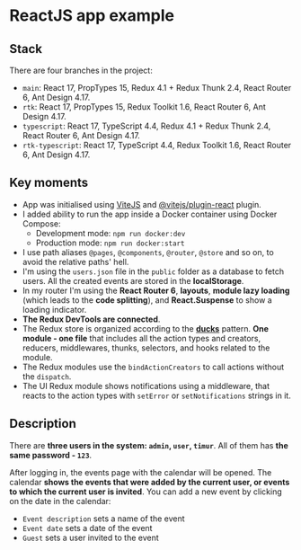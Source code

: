 # ReactJS app example

## Stack

There are four branches in the project:

* `main`: React 17, PropTypes 15, Redux 4.1 + Redux Thunk 2.4, React Router 6, Ant Design 4.17.
* `rtk`: React 17, PropTypes 15, Redux Toolkit 1.6, React Router 6, Ant Design 4.17.
* `typescript`: React 17, TypeScript 4.4, Redux 4.1 + Redux Thunk 2.4, React Router 6, Ant Design 4.17.
* `rtk-typescript`: React 17, TypeScript 4.4, Redux Toolkit 1.6, React Router 6, Ant Design 4.17.

## Key moments

* App was initialised using [ViteJS](https://vitejs.dev/) and [@vitejs/plugin-react](https://github.com/vitejs/vite/tree/main/packages/plugin-react) plugin.
* I added ability to run the app inside a Docker container using Docker Compose:
    * Development mode: `npm run docker:dev`
    * Production mode: `npm run docker:start`
* I use path aliases `@pages`, `@components`, `@router`, `@store` and so on, to avoid the relative paths' hell.
* I'm using the `users.json` file in the `public` folder as a database to fetch users. All the created events are stored in the **localStorage**.
* In my router I'm using the **React Router 6**, **layouts**, **module lazy loading** (which leads to the **code splitting**), and **React.Suspense** to show a loading indicator.
* **The Redux DevTools are connected**.
* The Redux store is organized according to the [**ducks**](https://redux.js.org/style-guide/style-guide#structure-files-as-feature-folders-with-single-file-logic) pattern. **One module - one file** that includes all the action types and creators, reducers, middlewares, thunks, selectors, and hooks related to the module.
* The Redux modules use the `bindActionCreators` to call actions without the `dispatch`.
* The UI Redux module shows notifications using a middleware, that reacts to the action types with `setError` or `setNotifications` strings in it.

## Description

There are **three users in the system: `admin`, `user`, `timur`**. All of them has **the same password - `123`**.

After logging in, the events page with the calendar will be opened. The calendar **shows the events that were added by the current user, or events to which the current user is invited**. You can add a new event by clicking on the date in the calendar:

* `Event description` sets a name of the event
* `Event date` sets a date of the event
* `Guest` sets a user invited to the event
